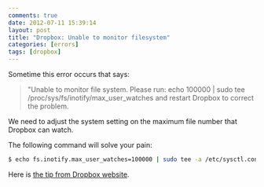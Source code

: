 ```yaml
---
comments: true
date: 2012-07-11 15:39:14
layout: post
title: "Dropbox: Unable to monitor filesystem"
categories: [errors]
tags: [dropbox]
---
```


Sometime this error occurs that says:

> "Unable to monitor file system. Please run: echo 100000 | sudo tee
> /proc/sys/fs/inotify/max_user_watches and restart Dropbox to correct the
> problem.

<!-- more -->


We need to adjust the system setting on the maximum file number that Dropbox
can watch.

The following command will solve your pain:


``` bash
$ echo fs.inotify.max_user_watches=100000 | sudo tee -a /etc/sysctl.conf; sudo sysctl -p
```

Here is [the tip from Dropbox website][tip].

[tip]: https://www.dropbox.com/help/145/en
